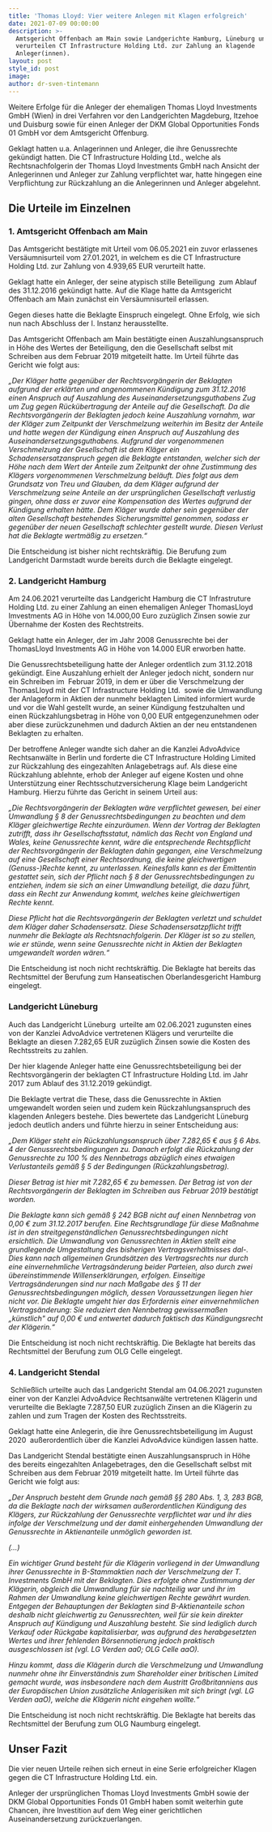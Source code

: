 ```yaml
---
title: 'Thomas Lloyd: Vier weitere Anlegen mit Klagen erfolgreich'
date: 2021-07-09 00:00:00
description: >-
  Amtsgericht Offenbach am Main sowie Landgerichte Hamburg, Lüneburg und Stendal
  verurteilen CT Infrastructure Holding Ltd. zur Zahlung an klagende
  Anleger(innen). 
layout: post
style_id: post
image:
author: dr-sven-tintemann
---
```

Weitere Erfolge für die Anleger der ehemaligen Thomas Lloyd Investments GmbH (Wien) in drei Verfahren vor den Landgerichten Magdeburg, Itzehoe und Duisburg sowie für einen Anleger der DKM Global Opportunities Fonds 01 GmbH vor dem Amtsgericht Offenburg.&nbsp;

Geklagt hatten u.a. Anlagerinnen und Anleger, die ihre Genussrechte gekündigt hatten. Die CT Infrastructure Holding Ltd., welche als Rechtsnachfolgerin der Thomas Lloyd Investments GmbH nach Ansicht der Anlegerinnen und Anleger zur Zahlung verpflichtet war, hatte hingegen eine Verpflichtung zur Rückzahlung an die Anlegerinnen und Anleger abgelehnt.&nbsp;

## **Die Urteile im Einzelnen**&nbsp;

### **1\. Amtsgericht Offenbach am Main&nbsp;**&nbsp;

Das Amtsgericht bestätigte mit Urteil vom 06.05.2021 ein zuvor erlassenes Versäumnisurteil vom 27.01.2021, in welchem es die CT Infrastructure Holding Ltd. zur Zahlung von 4.939,65 EUR verurteilt hatte.&nbsp;

Geklagt hatte ein Anleger, der seine atypisch stille Beteiligung&nbsp; zum Ablauf des 31.12.2016 gekündigt hatte. Auf die Klage hatte da Amtsgericht Offenbach am Main zunächst ein Versäumnisurteil erlassen.&nbsp;&nbsp;

Gegen dieses hatte die Beklagte Einspruch eingelegt. Ohne Erfolg, wie sich nun nach Abschluss der I. Instanz herausstellte.&nbsp;&nbsp;

Das Amtsgericht Offenbach am Main bestätigte einen Auszahlungsanspruch in Höhe des Wertes der Beteiligung, den die Gesellschaft selbst mit Schreiben aus dem Februar 2019 mitgeteilt hatte. Im Urteil führte das Gericht wie folgt aus: &nbsp;

*„Der Kläger hatte gegenüber der Rechtsvorgängerin der Beklagten aufgrund der erklärten und angenommenen Kündigung zum 31.12.2016 einen Anspruch auf Auszahlung des Auseinandersetzungsguthabens Zug um Zug gegen Rückübertragung der Anteile auf die Gesellschaft. Da die Rechtsvorgängerin der Beklagten jedoch keine Auszahlung vornahm, war der Kläger zum Zeitpunkt der Verschmelzung weiterhin im Besitz der Anteile und hatte wegen der Kündigung einen Anspruch auf Auszahlung des Auseinandersetzungsguthabens. Aufgrund der vorgenommenen Verschmelzung der Gesellschaft ist dem Kläger ein Schadensersatzanspruch gegen die Beklagte entstanden, welcher sich der Höhe nach dem Wert der Anteile zum Zeitpunkt der ohne Zustimmung des Klägers vorgenommenen Verschmelzung beläuft. Dies folgt aus dem Grundsatz von Treu und Glauben, da dem Kläger aufgrund der Verschmelzung seine Anteile an der ursprünglichen Gesellschaft verlustig gingen, ohne dass er zuvor eine Kompensation des Wertes aufgrund der Kündigung erhalten hätte. Dem Kläger wurde daher sein gegenüber der alten Gesellschaft bestehendes Sicherungsmittel genommen, sodass er gegenüber der neuen Gesellschaft schlechter gestellt wurde. Diesen Verlust hat die Beklagte wertmä&szlig;ig zu ersetzen.“*&nbsp;

Die Entscheidung ist bisher nicht rechtskräftig. Die Berufung zum Landgericht Darmstadt wurde bereits durch die Beklagte eingelegt.&nbsp;

### **2\. Landgericht Hamburg&nbsp;**&nbsp;

Am 24.06.2021 verurteilte das Landgericht Hamburg die CT Infrastruture Holding Ltd. zu einer Zahlung an einen ehemaligen Anleger ThomasLloyd Imvestments AG in Höhe von 14.000,00 Euro zuzüglich Zinsen sowie zur Übernahme der Kosten des Rechtstreits.&nbsp;

Geklagt hatte ein Anleger, der im Jahr 2008 Genussrechte bei der ThomasLloyd Investments AG in Höhe von 14.000 EUR erworben hatte. &nbsp;&nbsp;

Die Genussrechtsbeteiligung hatte der Anleger ordentlich zum 31.12.2018 gekündigt. Eine Auszahlung erhielt der Anleger jedoch nicht, sondern nur ein Schreiben im&nbsp; Februar 2019, in dem er über die Verschmelzung der ThomasLloyd mit der CT Infrastructure Holding Ltd. &nbsp;sowie die Umwandlung der Anlageform in Aktien der nunmehr beklagten Limited informiert wurde und vor die Wahl gestellt wurde, an seiner Kündigung festzuhalten und einen Rückzahlungsbetrag in Höhe von 0,00 EUR entgegenzunehmen oder aber diese zurückzunehmen und dadurch Aktien an der neu entstandenen Beklagten zu erhalten.&nbsp;&nbsp;

Der betroffene Anleger wandte sich daher an die Kanzlei AdvoAdvice Rechtsanwälte in Berlin und forderte die CT Infrastructure Holding Limited zur Rückzahlung des eingezahlten Anlagebetrags auf. Als diese eine Rückzahlung ablehnte, erhob der Anleger auf eigene Kosten und ohne Unterstützung einer Rechtsschutzversicherung Klage beim Landgericht Hamburg. Hierzu führte das Gericht in seinem Urteil aus:&nbsp;&nbsp;

*„Die Rechtsvorgängerin der Beklagten wäre verpflichtet gewesen, bei einer Umwandlung &sect; 8 der Genussrechtsbedingungen zu beachten und dem Kläger gleichwertige Rechte einzuräumen. Wenn der Vortrag der Beklagten zutrifft, dass ihr Gesellschaftsstatut, nämlich das Recht von England und Wales, keine Genussrechte kennt, wäre die entsprechende Rechtspflicht der Rechtsvorgängerin der Beklagten dahin gegangen, eine Verschmelzung auf eine Gesellschaft einer Rechtsordnung, die keine gleichwertigen (Genuss-)Rechte kennt, zu unterlassen. Keinesfalls kann es der Emittentin gestattet sein, sich der Pflicht nach &sect; 8 der Genussrechtsbedingungen zu entziehen, indem sie sich an einer Umwandlung beteiligt, die dazu führt, dass ein Recht zur Anwendung kommt, welches keine gleichwertigen Rechte kennt.*&nbsp;

*Diese Pflicht hat die Rechtsvorgängerin der Beklagten verletzt und schuldet dem Kläger daher Schadensersatz. Diese Schadensersatzpflicht trifft nunmehr die Beklagte als Rechtsnachfolgerin. Der Kläger ist so zu stellen, wie er stünde, wenn seine Genussrechte nicht in Aktien der Beklagten umgewandelt worden wären.“*&nbsp;

Die Entscheidung ist noch nicht rechtskräftig. Die Beklagte hat bereits das Rechtsmittel der Berufung zum Hanseatischen Oberlandesgericht Hamburg eingelegt.&nbsp;&nbsp;

### **Landgericht Lüneburg&nbsp;**&nbsp;

Auch das Landgericht Lüneburg&nbsp; urteilte am 02.06.2021 zugunsten eines von der Kanzlei AdvoAdvice vertretenen Klägers und verurteilte die Beklagte an diesen 7.282,65 EUR zuzüglich Zinsen sowie die Kosten des Rechtsstreits zu zahlen.&nbsp;

Der hier klagende Anleger hatte eine Genussrechtsbeteiligung bei der Rechtsvorgängerin der beklagten CT Infrastructure Holding Ltd. im Jahr 2017 zum Ablauf des 31.12.2019 gekündigt. &nbsp;

Die Beklagte vertrat die These, dass die Genussrechte in Aktien umgewandelt worden seien und zudem kein Rückzahlungsanspruch des klagenden Anlegers bestehe. Dies bewertete das Landgericht Lüneburg jedoch deutlich anders und führte hierzu in seiner Entscheidung aus: &nbsp;

*„Dem Kläger steht ein Rückzahlungsanspruch über 7.282,65 € aus &sect; 6 Abs. 4 der*&nbsp;*Genussrechtsbedingungen zu. Danach erfolgt die Rückzahlung der Genussrechte zu 100 % des Nennbetrags abzüglich eines etwaigen Verlustanteils gemä&szlig; &sect; 5 der Bedingungen (Rückzahlungsbetrag).*&nbsp;

*Dieser Betrag ist hier mit 7.282,65 € zu bemessen. Der Betrag ist von der Rechtsvorgängerin der Beklagten im Schreiben aus Februar 2019 bestätigt worden.*&nbsp;

*Die Beklagte kann sich gemä&szlig; &sect; 242 BGB nicht auf einen Nennbetrag von 0,00 € zum 31.12.2017 berufen. Eine Rechtsgrundlage für diese Ma&szlig;nahme ist in den streitgegenständlichen Genussrechtsbedingungen nicht ersichtlich. Die Umwandlung von Genussrechten in Aktien stellt eine grundlegende Umgestaltung des bisherigen Vertragsverhältnisses dal-. Dies kann nach allgemeinen Grundsätzen des Vertragsrechts nur durch eine einvernehmliche Vertragsänderung beider Parteien, also durch zwei übereinstimmende Willenserklärungen, erfolgen. Einseitige Vertragsänderungen sind nur nach Ma&szlig;gabe des &sect; 11 der Genussrechtsbedingungen möglich, dessen Voraussetzungen liegen hier nicht vor. Die Beklagte umgeht hier das Erfordernis einer einvernehmlichen Vertragsänderung: Sie reduziert den Nennbetrag gewisserma&szlig;en „künstlich" auf 0,00 € und entwertet dadurch faktisch das Kündigungsrecht der Klägerin.“*&nbsp;

Die Entscheidung ist noch nicht rechtskräftig. Die Beklagte hat bereits das Rechtsmittel der Berufung zum OLG Celle eingelegt.&nbsp;&nbsp;

### **4\. Landgericht Stendal**&nbsp;

&nbsp;Schlie&szlig;lich urteilte auch das Landgericht Stendal am 04.06.2021 zugunsten einer von der Kanzlei AdvoAdvice Rechtsanwälte vertretenen Klägerin und verurteilte die Beklagte 7.287,50 EUR zuzüglich Zinsen an die Klägerin zu zahlen und zum Tragen der Kosten des Rechtsstreits.&nbsp;&nbsp;

Geklagt hatte eine Anlegerin, die ihre Genussrechtsbeteiligung im August 2020&nbsp; au&szlig;erordentlich über die Kanzlei AdvoAdvice kündigen lassen hatte.&nbsp;&nbsp;

Das Landgericht Stendal bestätigte einen Auszahlungsanspruch in Höhe des bereits eingezahlten Anlagebetrages, den die Gesellschaft selbst mit Schreiben aus dem Februar 2019 mitgeteilt hatte. Im Urteil führte das Gericht wie folgt aus: &nbsp;

*„Der Anspruch besteht dem Grunde nach gemä&szlig; &sect;&sect; 280 Abs. 1, 3, 283 BGB, da die Beklagte nach der wirksamen au&szlig;erordentlichen Kündigung des Klägers, zur Rückzahlung der Genussrechte verpflichtet war und ihr dies infolge der*&nbsp;*Verschmelzung und der damit einhergehenden Umwandlung der Genussrechte in Aktienanteile unmöglich geworden ist.*&nbsp;

*(…)*&nbsp;

*Ein wichtiger Grund besteht für die Klägerin vorliegend in der Umwandlung ihrer Genussrechte in B-Stammaktien nach der Verschmelzung der T. Investments GmbH mit der Beklagten. Dies erfolgte ohne Zustimmung der Klägerin, obgleich die Umwandlung für sie nachteilig war und ihr im Rahmen der Umwandlung keine gleichwertigen Rechte gewährt wurden. Entgegen der Behauptungen der Beklagten sind B-Aktienanteile schon deshalb nicht gleichwertig zu Genussrechten, weil für sie kein direkter Anspruch auf Kündigung und Auszahlung besteht. Sie sind lediglich durch Verkauf oder Rückgabe kapitalisierbar, was aufgrund des herabgesetzten Wertes und ihrer fehlenden Börsennotierung jedoch praktisch ausgeschlossen ist (vgl. LG Verden aa0; OLG Celle aaO).*&nbsp;

*Hinzu kommt, dass die Klägerin durch die Verschmelzung und Umwandlung nunmehr ohne ihr Einverständnis zum Shareholder einer britischen Limited gemacht wurde, was insbesondere nach dem Austritt Gro&szlig;britanniens aus der Europäischen Union zusätzliche Anlagerisiken mit sich bringt (vgl. LG Verden aaO), welche die Klägerin nicht eingehen wollte.“*&nbsp;

Die Entscheidung ist noch nicht rechtskräftig. Die Beklagte hat bereits das Rechtsmittel der Berufung zum OLG Naumburg eingelegt.&nbsp;&nbsp;

## **Unser Fazit**&nbsp;

Die vier neuen Urteile reihen sich erneut in eine Serie erfolgreicher Klagen gegen die CT Infrastructure Holding Ltd. ein.&nbsp;

Anleger der ursprünglichen Thomas Lloyd Investments GmbH sowie der DKM Global Opportunities Fonds 01 GmbH haben somit weiterhin gute Chancen, ihre Investition auf dem Weg einer gerichtlichen Auseinandersetzung zurückzuerlangen.
